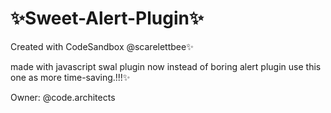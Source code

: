 # ✨Sweet-Alert-Plugin✨

Created with CodeSandbox @scarelettbee✨

made with javascript swal plugin now instead of
boring alert plugin use this one as more time-saving.!!!✨

Owner: @code.architects
